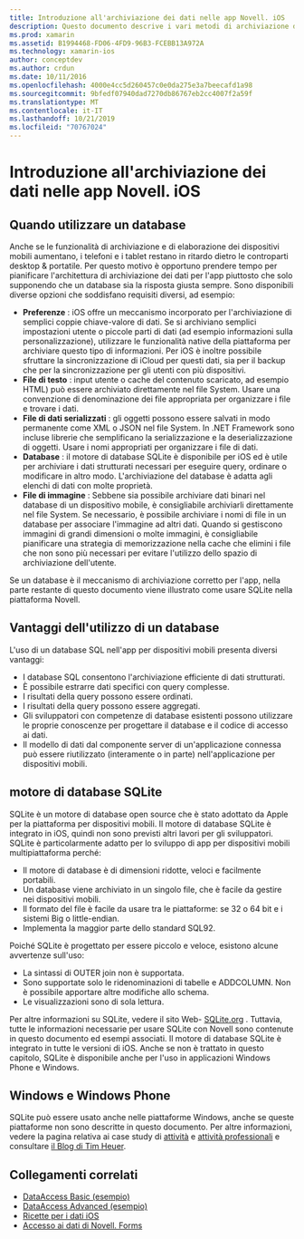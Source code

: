 ```yaml
---
title: Introduzione all'archiviazione dei dati nelle app Novell. iOS
description: Questo documento descrive i vari metodi di archiviazione dei dati in un'applicazione Novell. iOS e fornisce informazioni specifiche sui vantaggi di SQLite.
ms.prod: xamarin
ms.assetid: B1994468-FD06-4FD9-96B3-FCEBB13A972A
ms.technology: xamarin-ios
author: conceptdev
ms.author: crdun
ms.date: 10/11/2016
ms.openlocfilehash: 4000e4cc5d260457c0e0da275e3a7beecafd1a98
ms.sourcegitcommit: 9bfedf07940dad7270db86767eb2cc4007f2a59f
ms.translationtype: MT
ms.contentlocale: it-IT
ms.lasthandoff: 10/21/2019
ms.locfileid: "70767024"
---
```

# <a name="introduction-to-data-storage-in-xamarinios-apps"></a>Introduzione all'archiviazione dei dati nelle app Novell. iOS

## <a name="when-to-use-a-database"></a>Quando utilizzare un database

Anche se le funzionalità di archiviazione e di elaborazione dei dispositivi mobili aumentano, i telefoni e i tablet restano in ritardo dietro le controparti desktop &amp; portatile. Per questo motivo è opportuno prendere tempo per pianificare l'architettura di archiviazione dei dati per l'app piuttosto che solo supponendo che un database sia la risposta giusta sempre. Sono disponibili diverse opzioni che soddisfano requisiti diversi, ad esempio:

- **Preferenze** : iOS offre un meccanismo incorporato per l'archiviazione di semplici coppie chiave-valore di dati. Se si archiviano semplici impostazioni utente o piccole parti di dati (ad esempio informazioni sulla personalizzazione), utilizzare le funzionalità native della piattaforma per archiviare questo tipo di informazioni. Per iOS è inoltre possibile sfruttare la sincronizzazione di iCloud per questi dati, sia per il backup che per la sincronizzazione per gli utenti con più dispositivi.
- **File di testo** : input utente o cache del contenuto scaricato, ad esempio HTML) può essere archiviato direttamente nel file System. Usare una convenzione di denominazione dei file appropriata per organizzare i file e trovare i dati.
- **File di dati serializzati** : gli oggetti possono essere salvati in modo permanente come XML o JSON nel file System. In .NET Framework sono incluse librerie che semplificano la serializzazione e la deserializzazione di oggetti. Usare i nomi appropriati per organizzare i file di dati.
- **Database** : il motore di database SQLite è disponibile per iOS ed è utile per archiviare i dati strutturati necessari per eseguire query, ordinare o modificare in altro modo. L'archiviazione del database è adatta agli elenchi di dati con molte proprietà.
- **File di immagine** : Sebbene sia possibile archiviare dati binari nel database di un dispositivo mobile, è consigliabile archiviarli direttamente nel file System. Se necessario, è possibile archiviare i nomi di file in un database per associare l'immagine ad altri dati. Quando si gestiscono immagini di grandi dimensioni o molte immagini, è consigliabile pianificare una strategia di memorizzazione nella cache che elimini i file che non sono più necessari per evitare l'utilizzo dello spazio di archiviazione dell'utente.

Se un database è il meccanismo di archiviazione corretto per l'app, nella parte restante di questo documento viene illustrato come usare SQLite nella piattaforma Novell.

## <a name="advantages-of-using-a-database"></a>Vantaggi dell'utilizzo di un database

L'uso di un database SQL nell'app per dispositivi mobili presenta diversi vantaggi:

- I database SQL consentono l'archiviazione efficiente di dati strutturati.
- È possibile estrarre dati specifici con query complesse.
- I risultati della query possono essere ordinati.
- I risultati della query possono essere aggregati.
- Gli sviluppatori con competenze di database esistenti possono utilizzare le proprie conoscenze per progettare il database e il codice di accesso ai dati.
- Il modello di dati dal componente server di un'applicazione connessa può essere riutilizzato (interamente o in parte) nell'applicazione per dispositivi mobili.

## <a name="sqlite-database-engine"></a>motore di database SQLite

SQLite è un motore di database open source che è stato adottato da Apple per la piattaforma per dispositivi mobili. Il motore di database SQLite è integrato in iOS, quindi non sono previsti altri lavori per gli sviluppatori. SQLite è particolarmente adatto per lo sviluppo di app per dispositivi mobili multipiattaforma perché:

- Il motore di database è di dimensioni ridotte, veloci e facilmente portabili.
- Un database viene archiviato in un singolo file, che è facile da gestire nei dispositivi mobili.
- Il formato del file è facile da usare tra le piattaforme: se 32 o 64 bit e i sistemi Big o little-endian.
- Implementa la maggior parte dello standard SQL92.

Poiché SQLite è progettato per essere piccolo e veloce, esistono alcune avvertenze sull'uso:

- La sintassi di OUTER join non è supportata.
- Sono supportate solo le ridenominazioni di tabelle e ADDCOLUMN. Non è possibile apportare altre modifiche allo schema.
- Le visualizzazioni sono di sola lettura.

Per altre informazioni su SQLite, vedere il sito Web- [SQLite.org](http://SQLite.org) . Tuttavia, tutte le informazioni necessarie per usare SQLite con Novell sono contenute in questo documento ed esempi associati. Il motore di database SQLite è integrato in tutte le versioni di iOS.
Anche se non è trattato in questo capitolo, SQLite è disponibile anche per l'uso in applicazioni Windows Phone e Windows.

## <a name="windows-and-windows-phone"></a>Windows e Windows Phone

SQLite può essere usato anche nelle piattaforme Windows, anche se queste piattaforme non sono descritte in questo documento.
Per altre informazioni, vedere la pagina relativa ai case study di [attività](~/cross-platform/app-fundamentals/building-cross-platform-applications/case-study-tasky.md) e [attività professionali](http://docs.xamarin.com/guides/cross-platform/application_fundamentals/building_cross_platform_applications/case_study%3A_tasky) e consultare [il Blog di Tim Heuer](http://timheuer.com/blog/archive/2012/06/28/seeding-your-metro-style-app-with-sqlite-database.aspx).

## <a name="related-links"></a>Collegamenti correlati

- [DataAccess Basic (esempio)](https://github.com/xamarin/mobile-samples/tree/master/DataAccess/Basic)
- [DataAccess Advanced (esempio)](https://github.com/xamarin/mobile-samples/tree/master/DataAccess/Advanced)
- [Ricette per i dati iOS](https://github.com/xamarin/recipes/tree/master/Recipes/ios/data/sqlite)
- [Accesso ai dati di Novell. Forms](~/xamarin-forms/data-cloud/data/databases.md)
